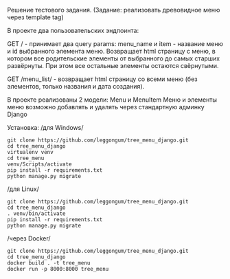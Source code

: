 Решение тестового задания.
(Задание: реализовать древовидное меню через template tag)

В проекте два пользовательских эндпоинта:

  GET / - принимает два query params: menu_name и item - название меню и id выбранного элемента меню. 
          Возвращает html страницу с меню, в котором все родительские элементы от выбранного до самых старших развёрнуты. При этом все остальные элементы остаются свёрнутыми.

  GET /menu_list/ - возвращает html страницу со всеми меню (без элементов, только названия и дата создания).

В проекте реализованы 2 модели: Menu и MenuItem
Меню и элементы меню возможно добавлять и удалять через стандартную админку Django

Установка:
/для Windows/
```
git clone https://github.com/leggongum/tree_menu_django.git
cd tree_menu_django
virtualenv venv
cd tree_menu
venv/Scripts/activate
pip install -r requirements.txt
python manage.py migrate
```

/для Linux/
```
git clone https://github.com/leggongum/tree_menu_django.git
cd tree_menu_django
. venv/bin/activate
pip install -r requirements.txt
python manage.py migrate
```

/через Docker/
```
git clone https://github.com/leggongum/tree_menu_django.git
cd tree_menu_django
docker build . -t tree_menu
docker run -p 8000:8000 tree_menu
```
